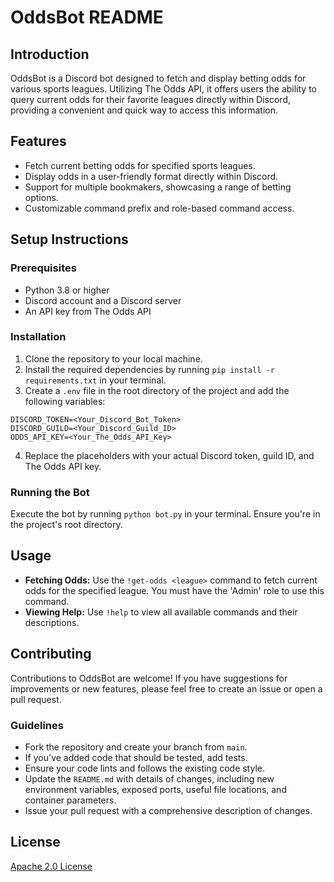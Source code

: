 # OddsBot README

## Introduction
OddsBot is a Discord bot designed to fetch and display betting odds for various sports leagues. Utilizing The Odds API, it offers users the ability to query current odds for their favorite leagues directly within Discord, providing a convenient and quick way to access this information.

## Features
* Fetch current betting odds for specified sports leagues.
* Display odds in a user-friendly format directly within Discord.
* Support for multiple bookmakers, showcasing a range of betting options.
* Customizable command prefix and role-based command access.

## Setup Instructions
### Prerequisites
* Python 3.8 or higher
* Discord account and a Discord server
* An API key from The Odds API

### Installation
1. Clone the repository to your local machine.
2. Install the required dependencies by running `pip install -r requirements.txt` in your terminal.
3. Create a `.env` file in the root directory of the project and add the following variables:
``` {makefile}
DISCORD_TOKEN=<Your_Discord_Bot_Token>
DISCORD_GUILD=<Your_Discord_Guild_ID>
ODDS_API_KEY=<Your_The_Odds_API_Key>
```
4. Replace the placeholders with your actual Discord token, guild ID, and The Odds API key.

### Running the Bot
Execute the bot by running `python bot.py` in your terminal. Ensure you're in the project's root directory.

## Usage
* **Fetching Odds:** Use the `!get-odds <league>` command to fetch current odds for the specified league. You must have the 'Admin' role to use this command.
* **Viewing Help:** Use `!help` to view all available commands and their descriptions.

## Contributing
Contributions to OddsBot are welcome! If you have suggestions for improvements or new features, please feel free to create an issue or open a pull request.

### Guidelines
* Fork the repository and create your branch from `main`.
* If you've added code that should be tested, add tests.
* Ensure your code lints and follows the existing code style.
* Update the `README.md` with details of changes, including new environment variables, exposed ports, useful file locations, and container parameters.
* Issue your pull request with a comprehensive description of changes.

## License
[Apache 2.0 License](https://github.com/anw5ph/oddsBot?tab=Apache-2.0-1-ov-file#readme)
